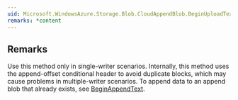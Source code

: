 ```yaml
---  
uid: Microsoft.WindowsAzure.Storage.Blob.CloudAppendBlob.BeginUploadText(System.String,System.AsyncCallback,System.Object)  
remarks: *content  
---  
```

  
## Remarks  
 Use this method only in single-writer scenarios. Internally, this method uses the append-offset conditional header to avoid duplicate blocks, which may cause problems in multiple-writer scenarios.             To append data to an append blob that already exists, see [BeginAppendText](assetId:///M:Microsoft.WindowsAzure.Storage.Blob.CloudAppendBlob.BeginAppendText(System.String,System.AsyncCallback,System.Object)?qualifyHint=False&autoUpgrade=True).